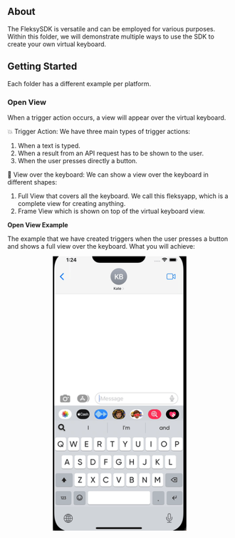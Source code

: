 ## About

The FleksySDK is versatile and can be employed for various purposes. Within this folder, we will demonstrate multiple ways to use the SDK to create your own virtual keyboard.

## Getting Started

Each folder has a different example per platform.

### Open View

When a trigger action occurs, a view will appear over the virtual keyboard.

💥 Trigger Action: We have three main types of trigger actions: 
  1. When a text is typed. 
  2. When a result from an API request has to be shown to the user. 
  3. When the user presses directly a button.
  
👀 View over the keyboard: We can show a view over the keyboard in different shapes:
  1. Full View that covers all the keyboard. We call this fleksyapp, which is a complete view for creating anything. 
  2. Frame View which is shown on top of the virtual keyboard view.

**Open View Example**

The example that we have created triggers when the user presses a button and shows a full view over the keyboard. 
What you will achieve:

<p align="center">
    <img src ="resources/openview.gif" width="300" />
</p>
